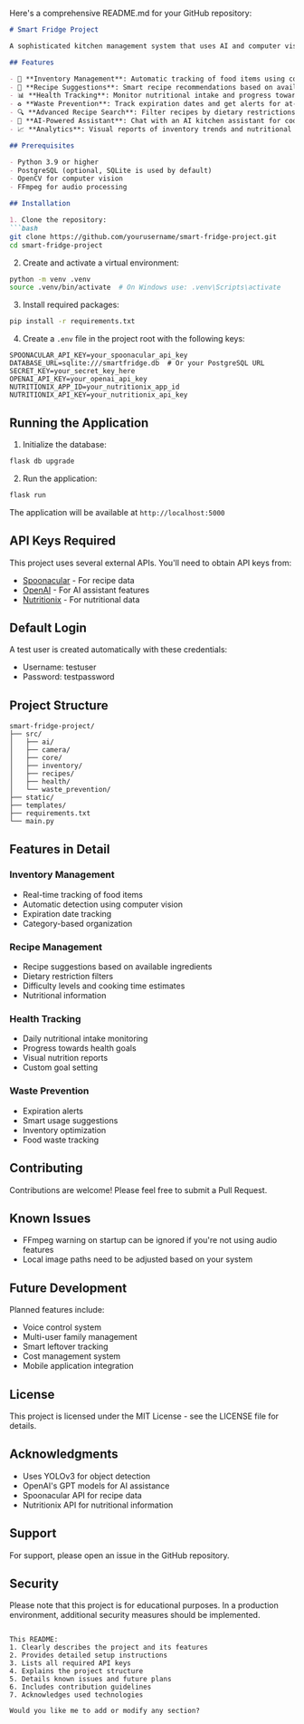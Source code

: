 Here's a comprehensive README.md for your GitHub repository:

```markdown
# Smart Fridge Project

A sophisticated kitchen management system that uses AI and computer vision to track inventory, suggest recipes, monitor nutrition, and prevent food waste.

## Features

- 🎯 **Inventory Management**: Automatic tracking of food items using computer vision
- 🍳 **Recipe Suggestions**: Smart recipe recommendations based on available ingredients
- 📊 **Health Tracking**: Monitor nutritional intake and progress towards health goals
- ♻️ **Waste Prevention**: Track expiration dates and get alerts for at-risk items
- 🔍 **Advanced Recipe Search**: Filter recipes by dietary restrictions, cooking time, and difficulty
- 🤖 **AI-Powered Assistant**: Chat with an AI kitchen assistant for cooking advice and help
- 📈 **Analytics**: Visual reports of inventory trends and nutritional data

## Prerequisites

- Python 3.9 or higher
- PostgreSQL (optional, SQLite is used by default)
- OpenCV for computer vision
- FFmpeg for audio processing

## Installation

1. Clone the repository:
```bash
git clone https://github.com/yourusername/smart-fridge-project.git
cd smart-fridge-project
```

2. Create and activate a virtual environment:
```bash
python -m venv .venv
source .venv/bin/activate  # On Windows use: .venv\Scripts\activate
```

3. Install required packages:
```bash
pip install -r requirements.txt
```

4. Create a `.env` file in the project root with the following keys:
```env
SPOONACULAR_API_KEY=your_spoonacular_api_key
DATABASE_URL=sqlite:///smartfridge.db  # Or your PostgreSQL URL
SECRET_KEY=your_secret_key_here
OPENAI_API_KEY=your_openai_api_key
NUTRITIONIX_APP_ID=your_nutritionix_app_id
NUTRITIONIX_API_KEY=your_nutritionix_api_key
```

## Running the Application

1. Initialize the database:
```bash
flask db upgrade
```

2. Run the application:
```bash
flask run
```

The application will be available at `http://localhost:5000`

## API Keys Required

This project uses several external APIs. You'll need to obtain API keys from:

- [Spoonacular](https://spoonacular.com/food-api) - For recipe data
- [OpenAI](https://platform.openai.com/) - For AI assistant features
- [Nutritionix](https://www.nutritionix.com/business/api) - For nutritional data

## Default Login

A test user is created automatically with these credentials:
- Username: testuser
- Password: testpassword

## Project Structure

```
smart-fridge-project/
├── src/
│   ├── ai/
│   ├── camera/
│   ├── core/
│   ├── inventory/
│   ├── recipes/
│   ├── health/
│   └── waste_prevention/
├── static/
├── templates/
├── requirements.txt
└── main.py
```

## Features in Detail

### Inventory Management
- Real-time tracking of food items
- Automatic detection using computer vision
- Expiration date tracking
- Category-based organization

### Recipe Management
- Recipe suggestions based on available ingredients
- Dietary restriction filters
- Difficulty levels and cooking time estimates
- Nutritional information

### Health Tracking
- Daily nutritional intake monitoring
- Progress towards health goals
- Visual nutrition reports
- Custom goal setting

### Waste Prevention
- Expiration alerts
- Smart usage suggestions
- Inventory optimization
- Food waste tracking

## Contributing

Contributions are welcome! Please feel free to submit a Pull Request.

## Known Issues

- FFmpeg warning on startup can be ignored if you're not using audio features
- Local image paths need to be adjusted based on your system

## Future Development

Planned features include:
- Voice control system
- Multi-user family management
- Smart leftover tracking
- Cost management system
- Mobile application integration

## License

This project is licensed under the MIT License - see the LICENSE file for details.

## Acknowledgments

- Uses YOLOv3 for object detection
- OpenAI's GPT models for AI assistance
- Spoonacular API for recipe data
- Nutritionix API for nutritional information

## Support

For support, please open an issue in the GitHub repository.

## Security

Please note that this project is for educational purposes. In a production environment, additional security measures should be implemented.

```

This README:
1. Clearly describes the project and its features
2. Provides detailed setup instructions
3. Lists all required API keys
4. Explains the project structure
5. Details known issues and future plans
6. Includes contribution guidelines
7. Acknowledges used technologies

Would you like me to add or modify any section?